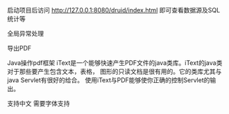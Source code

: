 启动项目后访问 http://127.0.0.1:8080/druid/index.html 即可查看数据源及SQL统计等

全局异常处理

导出PDF

Java操作pdf框架
iText是一个能够快速产生PDF文件的java类库。iText的java类对于那些要产生包含文本，表格，
图形的只读文档是很有用的。它的类库尤其与java Servlet有很好的给合。
使用iText与PDF能够使你正确的控制Servlet的输出。

支持中文 需要字体支持